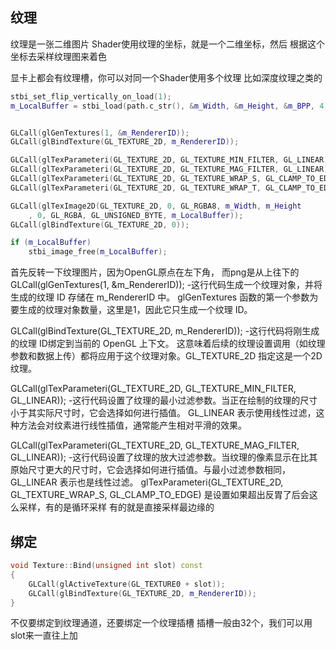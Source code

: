 ## 纹理
纹理是一张二维图片
Shader使用纹理的坐标，就是一个二维坐标，然后
根据这个坐标去采样纹理图来着色

显卡上都会有纹理槽，你可以对同一个Shader使用多个纹理
比如深度纹理之类的
```cpp
stbi_set_flip_vertically_on_load(1);
m_LocalBuffer = stbi_load(path.c_str(), &m_Width, &m_Height, &m_BPP, 4);


GLCall(glGenTextures(1, &m_RendererID));
GLCall(glBindTexture(GL_TEXTURE_2D, m_RendererID));

GLCall(glTexParameteri(GL_TEXTURE_2D, GL_TEXTURE_MIN_FILTER, GL_LINEAR));
GLCall(glTexParameteri(GL_TEXTURE_2D, GL_TEXTURE_MAG_FILTER, GL_LINEAR));
GLCall(glTexParameteri(GL_TEXTURE_2D, GL_TEXTURE_WRAP_S, GL_CLAMP_TO_EDGE));
GLCall(glTexParameteri(GL_TEXTURE_2D, GL_TEXTURE_WRAP_T, GL_CLAMP_TO_EDGE));

GLCall(glTexImage2D(GL_TEXTURE_2D, 0, GL_RGBA8, m_Width, m_Height
	, 0, GL_RGBA, GL_UNSIGNED_BYTE, m_LocalBuffer));
GLCall(glBindTexture(GL_TEXTURE_2D, 0));

if (m_LocalBuffer)
	stbi_image_free(m_LocalBuffer);
```
首先反转一下纹理图片，因为OpenGL原点在左下角，
而png是从上往下的
GLCall(glGenTextures(1, &m_RendererID));
-这行代码生成一个纹理对象，并将生成的纹理 ID 存储在 m_RendererID 中。
glGenTextures 函数的第一个参数为要生成的纹理对象数量，这里是1，因此它只生成一个纹理 ID。

GLCall(glBindTexture(GL_TEXTURE_2D, m_RendererID));
-这行代码将刚生成的纹理 ID绑定到当前的 OpenGL 上下文。
这意味着后续的纹理设置调用（如纹理参数和数据上传）都将应用于这个纹理对象。GL_TEXTURE_2D 指定这是一个2D纹理。

GLCall(glTexParameteri(GL_TEXTURE_2D, GL_TEXTURE_MIN_FILTER, GL_LINEAR));
-这行代码设置了纹理的最小过滤参数。当正在绘制的纹理的尺寸小于其实际尺寸时，它会选择如何进行插值。
GL_LINEAR 表示使用线性过滤，这种方法会对纹素进行线性插值，通常能产生相对平滑的效果。

GLCall(glTexParameteri(GL_TEXTURE_2D, GL_TEXTURE_MAG_FILTER, GL_LINEAR));
-这行代码设置了纹理的放大过滤参数。当纹理的像素显示在比其原始尺寸更大的尺寸时，它会选择如何进行插值。与最小过滤参数相同，
GL_LINEAR 表示也是线性过滤。
glTexParameteri(GL_TEXTURE_2D, GL_TEXTURE_WRAP_S, GL_CLAMP_TO_EDGE)
是设置如果超出反胃了后会这么采样，有的是循环采样
有的就是直接采样最边缘的

## 绑定
```cpp
void Texture::Bind(unsigned int slot) const
{
	GLCall(glActiveTexture(GL_TEXTURE0 + slot));
	GLCall(glBindTexture(GL_TEXTURE_2D, m_RendererID));
}
```
不仅要绑定到纹理通道，还要绑定一个纹理插槽
插槽一般由32个，我们可以用slot来一直往上加